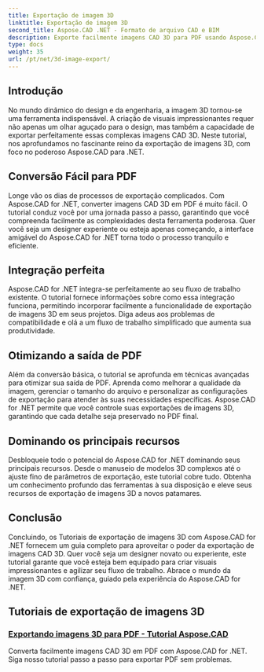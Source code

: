 ```yaml
---
title: Exportação de imagem 3D
linktitle: Exportação de imagem 3D
second_title: Aspose.CAD .NET - Formato de arquivo CAD e BIM
description: Exporte facilmente imagens CAD 3D para PDF usando Aspose.CAD for .NET. Siga nossos tutoriais para uma conversão perfeita de PDF. Aprenda técnicas eficientes de exportação de imagens 3D.
type: docs
weight: 35
url: /pt/net/3d-image-export/
---
```


## Introdução

No mundo dinâmico do design e da engenharia, a imagem 3D tornou-se uma ferramenta indispensável. A criação de visuais impressionantes requer não apenas um olhar aguçado para o design, mas também a capacidade de exportar perfeitamente essas complexas imagens CAD 3D. Neste tutorial, nos aprofundamos no fascinante reino da exportação de imagens 3D, com foco no poderoso Aspose.CAD para .NET.

## Conversão Fácil para PDF

Longe vão os dias de processos de exportação complicados. Com Aspose.CAD for .NET, converter imagens CAD 3D em PDF é muito fácil. O tutorial conduz você por uma jornada passo a passo, garantindo que você compreenda facilmente as complexidades desta ferramenta poderosa. Quer você seja um designer experiente ou esteja apenas começando, a interface amigável do Aspose.CAD for .NET torna todo o processo tranquilo e eficiente.

## Integração perfeita

Aspose.CAD for .NET integra-se perfeitamente ao seu fluxo de trabalho existente. O tutorial fornece informações sobre como essa integração funciona, permitindo incorporar facilmente a funcionalidade de exportação de imagens 3D em seus projetos. Diga adeus aos problemas de compatibilidade e olá a um fluxo de trabalho simplificado que aumenta sua produtividade.

## Otimizando a saída de PDF

Além da conversão básica, o tutorial se aprofunda em técnicas avançadas para otimizar sua saída de PDF. Aprenda como melhorar a qualidade da imagem, gerenciar o tamanho do arquivo e personalizar as configurações de exportação para atender às suas necessidades específicas. Aspose.CAD for .NET permite que você controle suas exportações de imagens 3D, garantindo que cada detalhe seja preservado no PDF final.

## Dominando os principais recursos

Desbloqueie todo o potencial do Aspose.CAD for .NET dominando seus principais recursos. Desde o manuseio de modelos 3D complexos até o ajuste fino de parâmetros de exportação, este tutorial cobre tudo. Obtenha um conhecimento profundo das ferramentas à sua disposição e eleve seus recursos de exportação de imagens 3D a novos patamares.

## Conclusão

Concluindo, os Tutoriais de exportação de imagens 3D com Aspose.CAD for .NET fornecem um guia completo para aproveitar o poder da exportação de imagens CAD 3D. Quer você seja um designer novato ou experiente, este tutorial garante que você esteja bem equipado para criar visuais impressionantes e agilizar seu fluxo de trabalho. Abrace o mundo da imagem 3D com confiança, guiado pela experiência do Aspose.CAD for .NET.
## Tutoriais de exportação de imagens 3D
### [Exportando imagens 3D para PDF - Tutorial Aspose.CAD](./exporting-3d-images-to-pdf/)
Converta facilmente imagens CAD 3D em PDF com Aspose.CAD for .NET. Siga nosso tutorial passo a passo para exportar PDF sem problemas.
